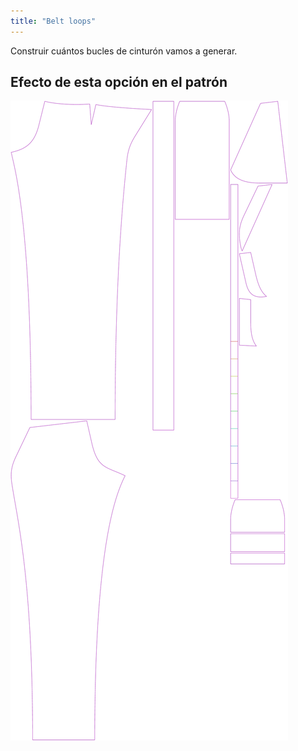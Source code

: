 ```yaml
---
title: "Belt loops"
---
```


Construir cuántos bucles de cinturón vamos a generar.

## Efecto de esta opción en el patrón

![Esta imagen muestra el efecto de esta opción superponiendo varias variantes que tienen un valor diferente para esta opción](charlie_beltloops_sample.svg "Efecto de esta opción en el patrón")
